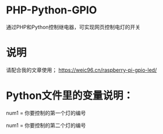 # PHP-Python-GPIO
通过PHP和Python控制继电器，可实现网页控制电灯的开关


# 说明
请配合我的文章使用；
https://weic96.cn/raspberry-pi-gpio-led/


# Python文件里的变量说明：
num1 = 你要控制的第一个灯的编号

num1 = 你要控制的第二个灯的编号
